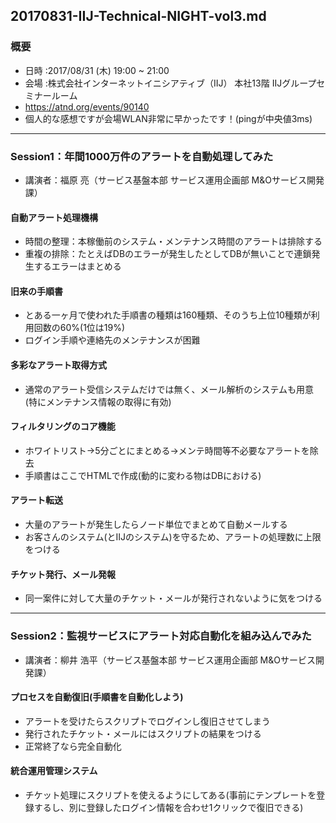 20170831-IIJ-Technical-NIGHT-vol3.md
-----

### 概要

* 日時 :2017/08/31 (木) 19:00 ~ 21:00
* 会場 :株式会社インターネットイニシアティブ（IIJ） 本社13階 IIJグループセミナールーム
* https://atnd.org/events/90140
* 個人的な感想ですが会場WLAN非常に早かったです！(pingが中央値3ms)

-----

### Session1：年間1000万件のアラートを自動処理してみた
* 講演者：福原 亮（サービス基盤本部 サービス運用企画部 M&Oサービス開発課）

#### 自動アラート処理機構
* 時間の整理：本稼働前のシステム・メンテナンス時間のアラートは排除する
* 重複の排除：たとえばDBのエラーが発生したとしてDBが無いことで連鎖発生するエラーはまとめる

#### 旧来の手順書
* とある一ヶ月で使われた手順書の種類は160種類、そのうち上位10種類が利用回数の60%(1位は19%)
* ログイン手順や連絡先のメンテナンスが困難

#### 多彩なアラート取得方式
* 通常のアラート受信システムだけでは無く、メール解析のシステムも用意(特にメンテナンス情報の取得に有効)

#### フィルタリングのコア機能
* ホワイトリスト→5分ごとにまとめる→メンテ時間等不必要なアラートを除去
* 手順書はここでHTMLで作成(動的に変わる物はDBにおける)

#### アラート転送
* 大量のアラートが発生したらノード単位でまとめて自動メールする
* お客さんのシステム(とIIJのシステム)を守るため、アラートの処理数に上限をつける

#### チケット発行、メール発報
* 同一案件に対して大量のチケット・メールが発行されないように気をつける

-----

### Session2：監視サービスにアラート対応自動化を組み込んでみた
* 講演者：柳井 浩平（サービス基盤本部 サービス運用企画部 M&Oサービス開発課）

#### プロセスを自動復旧(手順書を自動化しよう)
* アラートを受けたらスクリプトでログインし復旧させてしまう
* 発行されたチケット・メールにはスクリプトの結果をつける
* 正常終了なら完全自動化

#### 統合運用管理システム
* チケット処理にスクリプトを使えるようにしてある(事前にテンプレートを登録するし、別に登録したログイン情報を合わせ1クリックで復旧できる)

